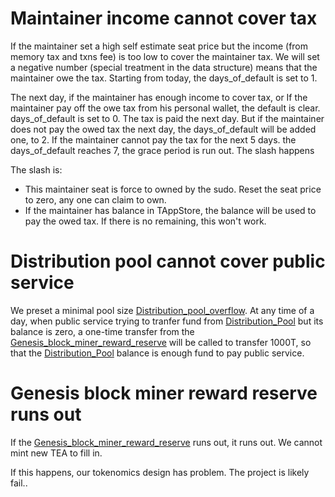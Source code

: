 # Maintainer income cannot cover tax

If the maintainer set a high self estimate seat price but the income (from memory tax and txns fee) is too low to cover the maintainer tax. 
We will set a negative number (special treatment in the data structure) means that the maintainer owe the tax. Starting from today, the days_of_default is set to 1.

The next day, if the maintainer has enough income to cover tax, or If the maintainer pay off the owe tax from his personal wallet, the default is clear. days_of_default is set to 0. The tax is paid the next day.
But if the maintainer does not pay the owed tax the next day, the days_of_default will be added one, to 2. 
If the maintainer cannot pay the tax for the next 5 days. the days_of_default reaches 7, the grace period is run out. The slash happens

The slash is:

* This maintainer seat is force to owned by the sudo. Reset the seat price to zero, any one can claim to own.
* If the maintainer has balance in TAppStore, the balance will be used to pay the owed tax. If there is no remaining, this won't work.

# Distribution pool cannot cover public service

We preset a minimal pool size [Distribution_pool_overflow](../Distribution_pool_overflow.md). At any time of a day, when public service trying to tranfer fund from [Distribution_Pool](Distribution_Pool.md) but its balance is zero,  a one-time transfer from the [Genesis_block_miner_reward_reserve](Genesis_block_miner_reward_reserve.md)  will be called to transfer 1000T, so that the [Distribution_Pool](Distribution_Pool.md) balance is enough fund to pay public service.

# Genesis block miner reward reserve runs out

If the [Genesis_block_miner_reward_reserve](Genesis_block_miner_reward_reserve.md) runs out, it runs out. We cannot mint new TEA to fill in.

If this happens, our tokenomics design has problem. The project is likely fail..

